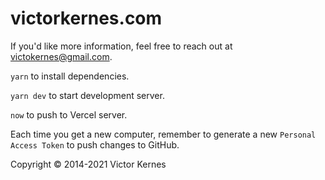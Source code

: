 # victorkernes.com

If you'd like more information, feel free to reach out at victokernes@gmail.com.


`yarn` to install dependencies.

`yarn dev` to start development server.

`now` to push to Vercel server.

Each time you get a new computer, remember to generate a new `Personal Access Token` to push changes to GitHub.

Copyright © 2014-2021 Victor Kernes
